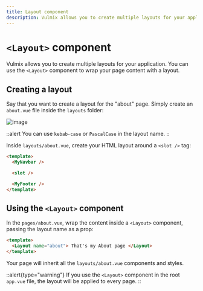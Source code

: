 ```yaml
---
title: Layout component
description: Vulmix allows you to create multiple layouts for your application.
---
```


# `<Layout>` component

Vulmix allows you to create multiple layouts for your application. You can use the `<Layout>` component to wrap your page content with a layout.

## Creating a layout

Say that you want to create a layout for the "about" page. Simply create an `about.vue` file inside the `layouts` folder:

![image](https://user-images.githubusercontent.com/8026741/193365247-ee9b9a17-a591-46f7-b0e6-954acc837f6e.png)

::alert
You can use `kebab-case` or `PascalCase` in the layout name.
::

Inside `layouts/about.vue`, create your HTML layout around a `<slot />` tag:

```html [layouts/about.vue] {2,6}
<template>
  <MyNavbar />

  <slot />

  <MyFooter />
</template>
```

## Using the `<Layout>` component

In the `pages/about.vue`, wrap the content inside a `<Layout>` component, passing the layout name as a prop:

```html [pages/about.vue]
<template>
  <Layout name="about"> That's my About page </Layout>
</template>
```

Your page will inherit all the `layouts/about.vue` components and styles.

::alert{type="warning"}
If you use the `<Layout>` component in the root `app.vue` file, the layout will be applied to every page.
::
